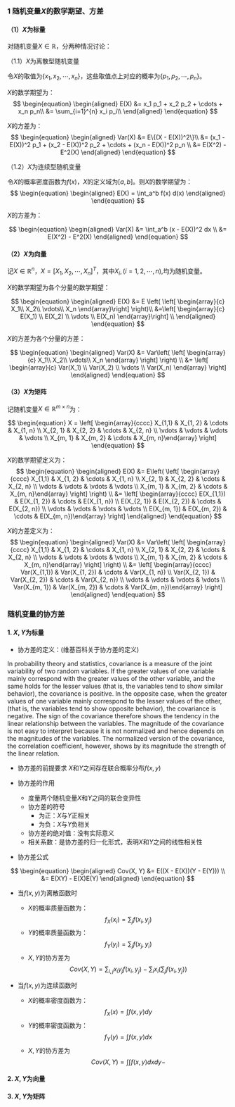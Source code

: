 ### 1 随机变量$X$的数学期望、方差
#### （1）$X$为标量
对随机变量$X \in \mathbb{R}$，分两种情况讨论：

（1.1）$X$为离散型随机变量

令$X$的取值为$\{x_1, x_2, \cdots , x_n\}$，这些取值点上对应的概率为$\{p_1, p_2, \cdots, p_n\}$。

$X$的数学期望为：
$$
\begin{equation}
\begin{aligned}
E(X) &= x_1 p_1 + x_2 p_2 + \cdots + x_n p_n\\
&= \sum_{i=1}^{n} x_i p_i\\
\end{aligned}
\end{equation}
$$

$X$的方差为：
$$
\begin{equation}
\begin{aligned}
Var(X) &= E\{(X - E(X))^2\}\\
&= (x_1 - E(X))^2 p_1 + (x_2 - E(X))^2 p_2 + \cdots + (x_n - E(X))^2 p_n \\
&= E(X^2) - E^2(X)
\end{aligned}
\end{equation}
$$

（1.2）$X$为连续型随机变量

令$X$的概率密度函数为$f(x)$，$X$的定义域为$[a, b]$。则$X$的数学期望为：
$$
\begin{equation}
\begin{aligned}
E(X) = \int_a^b f(x) d(x)
\end{aligned}
\end{equation}
$$

$X$的方差为：

$$
\begin{equation}
\begin{aligned}
Var(X) &= \int_a^b (x - E(X))^2 dx \\
&= E(X^2) - E^2(X)
\end{aligned}
\end{equation}
$$

#### （2）$X$为向量
记$X \in \mathbb{R}^{n}$，$X = [X_1, X_2, \cdots, X_n]^T$，其中$X_i, (i=1,2, \cdots, n),$均为随机变量。

$X$的数学期望为各个分量的数学期望：

$$
\begin{equation}
\begin{aligned}
E(X) &= E \left( \left[ \begin{array}{c} X_1\\ X_2\\ \vdots\\ X_n \end{array}\right] \right)\\
&=\left[ \begin{array}{c} E(X_1) \\ E(X_2) \\ \vdots \\ E(X_n) \end{array}\right] \\
\end{aligned}
\end{equation}
$$

$X$的方差为各个分量的方差：

$$
\begin{equation}
\begin{aligned}
Var(X) &= Var\left( \left[ \begin{array}{c} X_1\\ X_2\\ \vdots\\ X_n \end{array} \right] \right) \\
&= \left[ \begin{array}{c} Var(X_1) \\ Var(X_2) \\ \vdots \\ Var(X_n) \end{array} \right]
\end{aligned}
\end{equation}
$$
#### （3）$X$为矩阵
记随机变量$X \in \mathbb{R}^{m \times n}$为：

$$
\begin{equation}
X = \left[ \begin{array}{cccc} X_{1,1} & X_{1, 2} & \cdots & X_{1, n} \\ X_{2, 1} & X_{2, 2} & \cdots & X_{2, n} \\ \vdots & \vdots & \vdots & \vdots \\ X_{m, 1} & X_{m, 2} & \cdots & X_{m, n}\end{array} \right]
\end{equation}
$$

$X$的数学期望定义为：
$$
\begin{equation}
\begin{aligned}
E(X) &= E\left( \left[ \begin{array}{cccc} X_{1,1} & X_{1, 2} & \cdots & X_{1, n} \\ X_{2, 1} & X_{2, 2} & \cdots & X_{2, n} \\ \vdots & \vdots & \vdots & \vdots \\ X_{m, 1} & X_{m, 2} & \cdots & X_{m, n}\end{array} \right] \right) \\
&= \left[ \begin{array}{cccc} E(X_{1,1}) & E(X_{1, 2}) & \cdots & E(X_{1, n}) \\ E(X_{2, 1}) & E(X_{2, 2}) & \cdots & E(X_{2, n}) \\ \vdots & \vdots & \vdots & \vdots \\ E(X_{m, 1}) & E(X_{m, 2}) & \cdots & E(X_{m, n})\end{array} \right]
\end{aligned}
\end{equation}
$$

$X$的方差定义为：
$$
\begin{equation}
\begin{aligned}
Var(X) &= Var\left( \left[ \begin{array}{cccc} X_{1,1} & X_{1, 2} & \cdots & X_{1, n} \\ X_{2, 1} & X_{2, 2} & \cdots & X_{2, n} \\ \vdots & \vdots & \vdots & \vdots \\ X_{m, 1} & X_{m, 2} & \cdots & X_{m, n}\end{array} \right] \right) \\
&= \left[ \begin{array}{cccc} Var(X_{1,1}) & Var(X_{1, 2}) & \cdots & Var(X_{1, n}) \\ Var(X_{2, 1}) & Var(X_{2, 2}) & \cdots & Var(X_{2, n}) \\ \vdots & \vdots & \vdots & \vdots \\ Var(X_{m, 1}) & Var(X_{m, 2}) & \cdots & Var(X_{m, n})\end{array} \right]
\end{aligned}
\end{equation}
$$

### 随机变量的协方差
#### 1. $X, Y$为标量
- 协方差的定义：(维基百科关于协方差的定义)

In probability theory and statistics, covariance is a measure of the joint variability of two random variables. If the greater values of one variable mainly correspond with the greater values of the other variable, and the same holds for the lesser values (that is, the variables tend to show similar behavior), the covariance is positive. In the opposite case, when the greater values of one variable mainly correspond to the lesser values of the other, (that is, the variables tend to show opposite behavior), the covariance is negative. The sign of the covariance therefore shows the tendency in the linear relationship between the variables. The magnitude of the covariance is not easy to interpret because it is not normalized and hence depends on the magnitudes of the variables. The normalized version of the covariance, the correlation coefficient, however, shows by its magnitude the strength of the linear relation.

- 协方差的前提要求
$X$和$Y$之间存在联合概率分布$f(x, y)$

- 协方差的作用
  - 度量两个随机变量$X$和$Y$之间的联合变异性
  - 协方差的符号
    - 为正：$X$与$Y$正相关
    - 为负：$X$与$Y$负相关
  - 协方差的绝对值：没有实际意义
  - 相关系数：是协方差的归一化形式，表明$X$和$Y$之间的线性相关性

- 协方差公式

$$
\begin{equation}
\begin{aligned}
Cov(X, Y) &= E((X - E(X))(Y - E(Y))) \\
&= E(XY) - E(X)E(Y)
\end{aligned}
\end{equation}
$$

- 当$f(x, y)$为离散函数时
  - $X$的概率质量函数为：
  $$f_X(x_i) = \sum_j f(x_i, y_j)$$
  - $Y$的概率质量函数为：
  $$f_Y(y_i) = \sum_j f(x_j, y_i)$$
  - $X, Y$的协方差为
  $$
  Cov(X, Y) = \sum_{i, j} x_i y_j f(x_i, y_j) - \sum_i x_i (\sum_j f(x_i, y_j))
  $$

- 当$f(x, y)$为连续函数时
  - $X$的概率密度函数为：
  $$f_X(x) = \int f(x, y) dy$$
  - $Y$的概率密度函数为：
  $$f_Y(y) = \int f(x, y) dx$$
  - $X, Y$的协方差为
  $$
  Cov(X, Y) = \int\int f(x, y)dxdy - 
  $$

#### 2. $X, Y$为向量

#### 3. $X, Y$为矩阵
